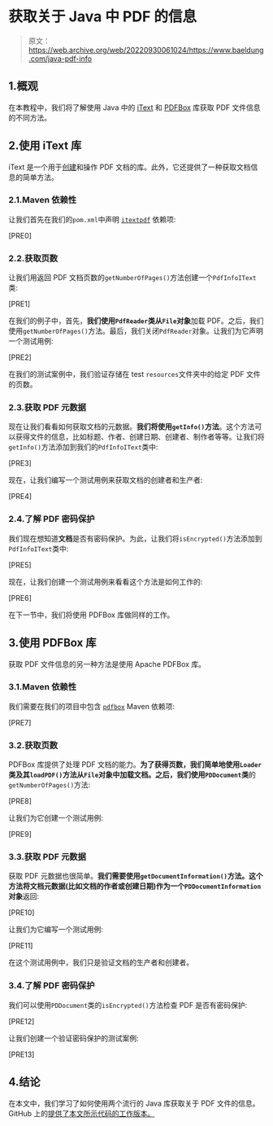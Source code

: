 # 获取关于 Java 中 PDF 的信息

> 原文：<https://web.archive.org/web/20220930061024/https://www.baeldung.com/java-pdf-info>

## 1.概观

在本教程中，我们将了解使用 Java 中的 [iText](https://web.archive.org/web/20221120022800/https://itextpdf.com/) 和 [PDFBox](https://web.archive.org/web/20221120022800/https://pdfbox.apache.org/) 库获取 PDF 文件信息的不同方法。

## 2.使用 iText 库

iText 是一个用于[创建](/web/20221120022800/https://www.baeldung.com/java-pdf-creation)和操作 PDF 文档的库。此外，它还提供了一种获取文档信息的简单方法。

### 2.1.Maven 依赖性

让我们首先在我们的`pom.xml`中声明 [`itextpdf`](https://web.archive.org/web/20221120022800/https://search.maven.org/search?q=g:com.itextpdf%20AND%20a:itextpdf) 依赖项:

[PRE0]

### 2.2.获取页数

让我们用返回 PDF 文档页数的`getNumberOfPages()`方法创建一个`PdfInfoIText`类:

[PRE1]

在我们的例子中，首先，**我们使用`PdfReader`类从`File`对象**加载 PDF。之后，我们使用`getNumberOfPages()`方法。最后，我们关闭`PdfReader`对象。让我们为它声明一个测试用例:

[PRE2]

在我们的测试案例中，我们验证存储在 test `resources`文件夹中的给定 PDF 文件的页数。

### 2.3.获取 PDF 元数据

现在让我们看看如何获取文档的元数据。**我们将使用`getInfo()`方法**。这个方法可以获得文件的信息，比如标题、作者、创建日期、创建者、制作者等等。让我们将`getInfo()`方法添加到我们的`PdfInfoIText`类中:

[PRE3]

现在，让我们编写一个测试用例来获取文档的创建者和生产者:

[PRE4]

### 2.4.了解 PDF 密码保护

我们现在想知道**文档**是否有密码保护。为此，让我们将`isEncrypted()`方法添加到`PdfInfoIText`类中:

[PRE5]

现在，让我们创建一个测试用例来看看这个方法是如何工作的:

[PRE6]

在下一节中，我们将使用 PDFBox 库做同样的工作。

## 3.使用 PDFBox 库

获取 PDF 文件信息的另一种方法是使用 Apache PDFBox 库。

### 3.1.Maven 依赖性

我们需要在我们的项目中包含 [`pdfbox`](https://web.archive.org/web/20221120022800/https://search.maven.org/search?q=g:org.apache.pdfbox%20AND%20a:pdfbox) Maven 依赖项:

[PRE7]

### 3.2.获取页数

PDFBox 库提供了处理 PDF 文档的能力。**为了获得页数，我们简单地使用`Loader`类及其`loadPDF()`方法从`File`对象中加载文档。之后，我们使用`PDDocument`类**的 `getNumberOfPages()`方法:

[PRE8]

让我们为它创建一个测试用例:

[PRE9]

### 3.3.获取 PDF 元数据

获取 PDF 元数据也很简单。**我们需要使用`getDocumentInformation()`方法。这个方法将文档元数据(比如文档的作者或创建日期)作为一个`PDDocumentInformation`对象**返回:

[PRE10]

让我们为它编写一个测试用例:

[PRE11]

在这个测试用例中，我们只是验证文档的生产者和创建者。

### 3.4.了解 PDF 密码保护

我们可以使用`PDDocument`类的`isEncrypted()`方法检查 PDF 是否有密码保护:

[PRE12]

让我们创建一个验证密码保护的测试案例:

[PRE13]

## 4.结论

在本文中，我们学习了如何使用两个流行的 Java 库获取关于 PDF 文件的信息。GitHub 上的[提供了本文所示代码的工作版本。](https://web.archive.org/web/20221120022800/https://github.com/eugenp/tutorials/tree/master/pdf-2)